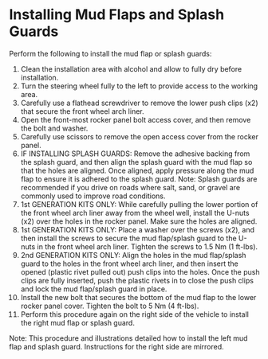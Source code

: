 # Installing Mud Flaps and Splash Guards

Perform the following to install the mud flap or splash guards:
1. Clean the installation area with alcohol and allow to fully dry before installation.
2. Turn the steering wheel fully to the left to provide access to the working area.
3. Carefully use a flathead screwdriver to remove the lower push clips (x2) that secure the front wheel arch liner.
4. Open the front-most rocker panel bolt access cover, and then remove the bolt and washer.
5. Carefully use scissors to remove the open access cover from the rocker panel.
6. IF INSTALLING SPLASH GUARDS: Remove the adhesive backing from the splash guard, and then align the splash guard with the mud flap so that the holes are aligned. Once aligned, apply pressure along the mud flap to ensure it is adhered to the splash guard.
Note: Splash guards are recommended if you drive on roads where salt, sand, or gravel are commonly used to improve road conditions.
7. 1st GENERATION KITS ONLY: While carefully pulling the lower portion of the front wheel arch liner away from the wheel well, install the U-nuts (x2) over the holes in the rocker panel. Make sure the holes are aligned.
8. 1st GENERATION KITS ONLY: Place a washer over the screws (x2), and then install the screws to secure the mud flap/splash guard to the U-nuts in the front wheel arch liner. Tighten the screws to 1.5 Nm (1 ft-lbs).
9. 2nd GENERATION KITS ONLY: Align the holes in the mud flap/splash guard to the holes in the front wheel arch liner, and then insert the opened (plastic rivet pulled out) push clips into the holes. Once the push clips are fully inserted, push the plastic rivets in to close the push clips and lock the mud flap/splash guard in place.
10. Install the new bolt that secures the bottom of the mud flap to the lower rocker panel cover. Tighten the bolt to 5 Nm (4 ft-lbs).
11. Perform this procedure again on the right side of the vehicle to install the right mud flap or splash guard.

Note: This procedure and illustrations detailed how to install the left mud flap and splash guard. Instructions for the right side are mirrored.